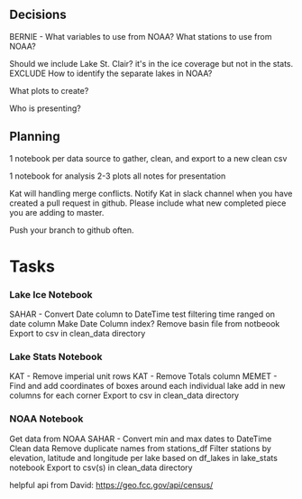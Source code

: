## Decisions

BERNIE - What variables to use from NOAA?
What stations to use from NOAA?

Should we include Lake St. Clair?
    it's in the ice coverage but not in the stats.
    EXCLUDE
How to identify the separate lakes in NOAA?

What plots to create?

Who is presenting?

## Planning
1 notebook per data source to gather, clean, and export to a new clean csv

1 notebook for analysis
2-3 plots
all notes for presentation

Kat will handling merge conflicts.
Notify Kat in slack channel when you have created a pull request in github.
Please include what new completed piece you are adding to master.

Push your branch to github often.

# Tasks

### Lake Ice Notebook
SAHAR - Convert Date column to DateTime
    test filtering time ranged on date column
Make Date Column index?
Remove basin file from notbeook
Export to csv in clean_data directory

### Lake Stats Notebook
KAT - Remove imperial unit rows
KAT - Remove Totals column
MEMET - Find and add coordinates of boxes around each individual lake
        add in new columns for each corner
Export to csv in clean_data directory

### NOAA Notebook
Get data from NOAA
SAHAR - Convert min and max dates to DateTime
Clean data
    Remove duplicate names from stations_df
    Filter stations by elevation, latitude and longitude per lake based on df_lakes in lake_stats notebook
Export to csv(s) in clean_data directory

helpful api from David: https://geo.fcc.gov/api/census/

